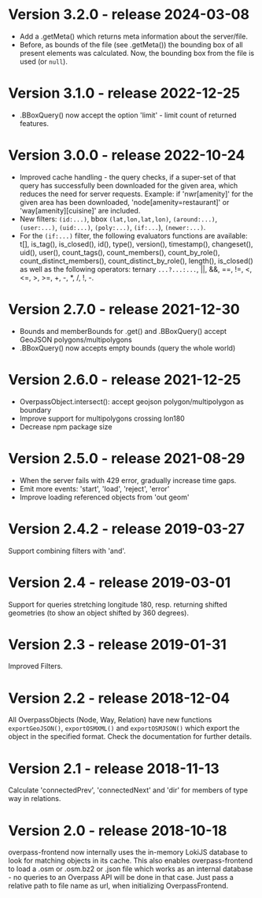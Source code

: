 # Version 3.2.0 - release 2024-03-08
* Add a .getMeta() which returns meta information about the server/file.
* Before, as bounds of the file (see .getMeta()) the bounding box of all present elements was calculated. Now, the bounding box from the file is used (or `null`).

# Version 3.1.0 - release 2022-12-25
* .BBoxQuery() now accept the option 'limit' - limit count of returned features.

# Version 3.0.0 - release 2022-10-24
* Improved cache handling - the query checks, if a super-set of that query has successfully been downloaded for the given area, which reduces the need for server requests. Example: if 'nwr[amenity]' for the given area has been downloaded, 'node[amenity=restaurant]' or 'way[amenity][cuisine]' are included.
* New filters: `(id:...)`, bbox `(lat,lon,lat,lon)`, `(around:...)`, `(user:...)`, `(uid:...)`, `(poly:...)`, `(if:...`), `(newer:...)`.
* For the `(if:...)` filter, the following evaluators functions are available: t[], is_tag(), is_closed(), id(), type(), version(), timestamp(), changeset(), uid(), user(), count_tags(), count_members(), count_by_role(), count_distinct_members(), count_distinct_by_role(), length(), is_closed() as well as the following operators: ternary `...?...:...`, ||, &amp;&amp;, ==, !=, &lt;, &lt;=, &gt;, &gt;=, +, -, *, /, !, -.

# Version 2.7.0 - release 2021-12-30
* Bounds and memberBounds for .get() and .BBoxQuery() accept GeoJSON polygons/multipolygons
* .BBoxQuery() now accepts empty bounds (query the whole world)

# Version 2.6.0 - release 2021-12-25
* OverpassObject.intersect(): accept geojson polygon/multipolygon as boundary
* Improve support for multipolygons crossing lon180
* Decrease npm package size

# Version 2.5.0 - release 2021-08-29
* When the server fails with 429 error, gradually increase time gaps.
* Emit more events: 'start', 'load', 'reject', 'error'
* Improve loading referenced objects from 'out geom'

# Version 2.4.2 - release 2019-03-27
Support combining filters with 'and'.

# Version 2.4 - release 2019-03-01
Support for queries stretching longitude 180, resp. returning shifted geometries (to show an object shifted by 360 degrees).

# Version 2.3 - release 2019-01-31
Improved Filters.

# Version 2.2 - release 2018-12-04
All OverpassObjects (Node, Way, Relation) have new functions `exportGeoJSON()`, `exportOSMXML()` and `exportOSMJSON()` which export the object in the specified format. Check the documentation for further details.

# Version 2.1 - release 2018-11-13
Calculate 'connectedPrev', 'connectedNext' and 'dir' for members of type way in relations.

# Version 2.0 - release 2018-10-18
overpass-frontend now internally uses the in-memory LokiJS database to look for
matching objects in its cache. This also enables overpass-frontend to
load a .osm or .osm.bz2 or .json file which works as an internal database - no
queries to an Overpass API will be done in that case. Just pass a relative path to file name as url, when initializing OverpassFrontend.
